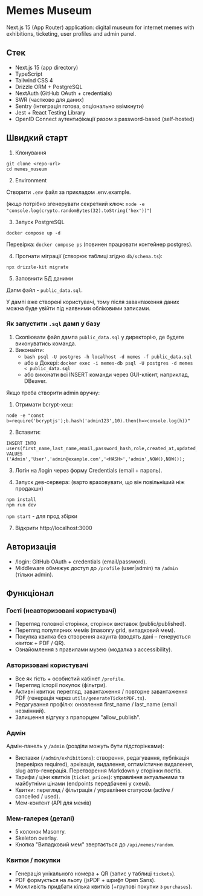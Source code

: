 # Memes Museum

Next.js 15 (App Router) application: digital museum for internet memes with exhibitions, ticketing, user profiles and admin panel.

## Стек

- Next.js 15 (app directory)
- TypeScript
- Tailwind CSS 4
- Drizzle ORM + PostgreSQL
- NextAuth (GitHub OAuth + credentials)
- SWR (частково для даних)
- Sentry (інтеграція готова, опціонально ввімкнути)
- Jest + React Testing Library
- OpenID Connect аутентифікації разом з password-based (self-hosted)

## Швидкий старт

1. Клонування

```
git clone <repo-url>
cd memes_museum
```

2. Environment

Створити `.env` файл за прикладом .env.example.

(якщо потрібно згенерувати секретний ключ: `node -e "console.log(crypto.randomBytes(32).toString('hex'))"`)

3. Запуск PostgreSQL

```
docker compose up -d
```

Перевірка: `docker compose ps` (повинен працювати контейнер postgres).

4. Прогнати міграції (створює таблиці згідно `db/schema.ts`):

```
npx drizzle-kit migrate
```

5. Заповнити БД даними

Дапм файл - `public_data.sql`.

У дампі вже створені користувачі, тому після завантаження даних можна буде увійти під наявними обліковими записами.

### Як запустити `.sql` дамп у базу

1. Скопіювати файл дампа `public_data.sql` у директорію, де будете виконуватись команда.
2. Виконайти:
    - `bash psql -U postgres -h localhost -d memes -f public_data.sql`
    - або в Докері: `docker exec -i memes-db psql -U postgres -d memes < public_data.sql`
    - або виконати всі INSERT команди через GUI-клієнт, наприклад, DBeaver.

Якщо треба створити admin вручну:

1. Отримати bcrypt-хеш:

```
node -e "const b=require('bcryptjs');b.hash('admin123',10).then(h=>console.log(h))"
```

2. Вставити:

```
INSERT INTO users(first_name,last_name,email,password_hash,role,created_at,updated_at)
VALUES ('Admin','User','admin@example.com','<HASH>','admin',NOW(),NOW());
```

3. Логін на /login через форму Credentials (email + пароль).




6. Запуск дев-сервера:
(варто враховувати, що він повільніший ніж продакшн)

```
npm install
npm run dev

```

`npm start` - для прод збірки

7. Відкрити http://localhost:3000


## Авторизація

- /login: GitHub OAuth + credentials (email/password).
- Middleware обмежує доступ до `/profile` (user|admin) та `/admin` (тільки admin).

## Функціонал

### Гості (неавторизовані користувачі)

- Перегляд головної сторінки, сторінок виставок (public/published).
- Перегляд популярних мемів (masonry grid, випадковий мем).
- Покупка квитка без створення акаунта (вводять дані – генерується квиток + PDF / QR).
- Ознайомлення з правилами музею (модалка з accessibility).

### Авторизовані користувачі

- Все як гість + особистий кабінет `/profile`.
- Перегляд історії покупок (фільтри).
- Активні квитки: перегляд, завантаження / повторне завантаження PDF (генерація через `utils/generateTicketPDF.ts`).
- Редагування профілю: оновлення first_name / last_name (email незмінний).
- Залишення відгуку з прапорцем "allow_publish".

### Адмін

Адмін-панель у `/admin` (розділи можуть бути підсторінками):

- Виставки (`/admin/exhibitions`): створення, редагування, публікація (перевірка required), архівація, видалення, оптимістичне видалення, slug авто-генерація. Перетворення Markdown у сторінки постів.
- Тарифи / ціни квитків (`ticket_prices`): управління актуальними та майбутніми цінами (endpoints передбачені у схемі).
- Квитки: перегляд / фільтрація / управління статусом (active / cancelled / used).
- Мем-контент (API для мемів)

### Мем-галерея (деталі)

- 5 колонок Masonry.
- Skeleton overlay.
- Кнопка "Випадковий мем" звертається до `/api/memes/random`.

### Квитки / покупки

- Генерація унікального номера + QR (запис у таблиці `tickets`).
- PDF формується на льоту (jsPDF + шрифт Open Sans).
- Можливість придбати кілька квитків (+групові покупки з `purchases`).
